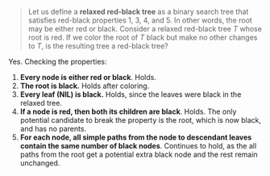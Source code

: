 > Let us define a **relaxed red-black tree** as a binary search tree that
> satisfies red-black properties 1, 3, 4, and 5. In other words, the root may be
> either red or black. Consider a relaxed red-black tree $T$ whose root is red.
> If we color the root of $T$ black but make no other changes to $T$, is the
> resulting tree a red-black tree?

Yes. Checking the properties:

1. **Every node is either red or black**. Holds.
2. **The root is black.** Holds after coloring.
3. **Every leaf ($\mathrm{NIL}$) is black.** Holds, since the leaves were black
   in the relaxed tree.
4. **If a node is red, then both its children are black**. Holds. The only
   potential candidate to break the property is the root, which is now black,
   and has no parents.
5. **For each node, all simple paths from the node to descendant leaves contain
   the same number of black nodes**. Continues to hold, as the all paths from
   the root get a potential extra black node and the rest remain unchanged.
